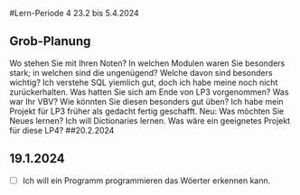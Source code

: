 #Lern-Periode 4
23.2 bis 5.4.2024

## Grob-Planung
Wo stehen Sie mit Ihren Noten? In welchen Modulen waren Sie besonders stark; in welchen sind die ungenügend? Welche davon sind besonders wichtig?
Ich verstehe SQL yiemlich gut, doch ich habe meine noch nicht zurückerhalten.
Was hatten Sie sich am Ende von LP3 vorgenommen? Was war Ihr VBV? Wie könnten Sie diesen besonders gut üben?
Ich habe mein Projekt für LP3 früher als gedacht fertig geschafft.
Neu: Was möchten Sie Neues lernen?
Ich will Dictionaries lernen.
Was wäre ein geeignetes Projekt für diese LP4?
##20.2.2024



## 19.1.2024
 
- [ ] Ich will ein Programm programmieren das Wöerter erkennen kann.


